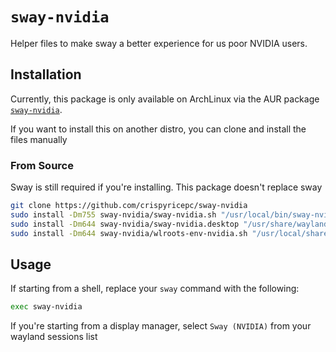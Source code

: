 # `sway-nvidia`

Helper files to make sway a better experience for us poor NVIDIA users.

## Installation

Currently, this package is only available on ArchLinux via the AUR package [`sway-nvidia`](https://aur.archlinux.org/packages/sway-nvidia).

If you want to install this on another distro, you can clone and install the files manually

### From Source

Sway is still required if you're installing. This package doesn't replace sway

```sh
git clone https://github.com/crispyricepc/sway-nvidia
sudo install -Dm755 sway-nvidia/sway-nvidia.sh "/usr/local/bin/sway-nvidia"
sudo install -Dm644 sway-nvidia/sway-nvidia.desktop "/usr/share/wayland-sessions/sway-nvidia.desktop"
sudo install -Dm644 sway-nvidia/wlroots-env-nvidia.sh "/usr/local/share/wlroots-nvidia/wlroots-env-nvidia.sh"
```

## Usage

If starting from a shell, replace your `sway` command with the following:

```sh
exec sway-nvidia
```

If you're starting from a display manager, select `Sway (NVIDIA)` from your wayland sessions list
